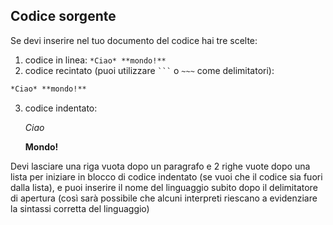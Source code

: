 Codice sorgente
---------------

Se devi inserire nel tuo documento del codice hai tre scelte:

 1. codice in linea: `*Ciao* **mondo!**`
 2. codice recintato (puoi utilizzare ` ``` ` o `~~~` 
    come delimitatori): 
``` markdown
*Ciao* **mondo!**
```
 3. codice indentato:


    *Ciao* 
    
    **Mondo!**

Devi lasciare una riga vuota dopo un paragrafo e 2 righe vuote dopo una lista per iniziare in blocco di codice indentato (se vuoi che il codice sia fuori dalla lista), e puoi inserire il nome del linguaggio subito dopo il delimitatore di apertura (così sarà possibile che alcuni interpreti riescano a evidenziare la sintassi corretta del linguaggio)